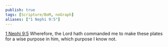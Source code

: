 ```yaml
---
publish: true
tags: [Scripture/BoM, noGraph]
aliases: ["1 Nephi 9:5"]
---
```

[1 Nephi 9:5](https://churchofjesuschrist.org/study/scriptures/bofm/1-ne/9?lang=eng&id=p5#p5) Wherefore, the Lord hath commanded me to make these plates for a wise purpose in him, which purpose I know not.
